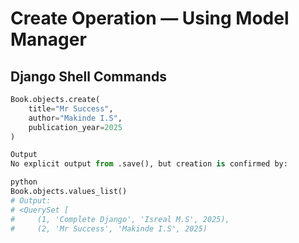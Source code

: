 # Create Operation — Using Model Manager

## Django Shell Commands
```python
Book.objects.create(
    title="Mr Success",
    author="Makinde I.S",
    publication_year=2025
)

Output
No explicit output from .save(), but creation is confirmed by:

python
Book.objects.values_list()
# Output:
# <QuerySet [
#     (1, 'Complete Django', 'Isreal M.S', 2025),
#     (2, 'Mr Success', 'Makinde I.S', 2025)